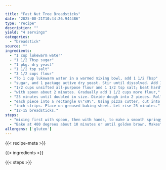 ```yaml
---

title: "Fast Nut Tree Breadsticks"
date: "2025-08-21T10:44:26.944486"
type: "recipe"
description: ""
yield: "4 servings"
categories:
  - "breadstick"
source: ""
ingredients:
  - "1 cup lukewarm water"
  - "1 1/2 Tbsp sugar"
  - "1 pkg. dry yeast"
  - "1 1/2 tsp salt"
  - "3 1/2 cups flour"
  - "To 1 cup lukewarm water in a warmed mixing bowl, add 1 1/2 Tbsp"
  - "sugar, and 1 package active dry yeast. Stir until dissolved. Add 1"
  - "1/2 cups unsifted all-purpose flour and 1 1/2 tsp salt; beat hard"
  - "with spoon about 2 minutes. Gradually add 1 1/2 cups more flour,"
  - "25 minutes until doubled in size. Divide dough into 2 pieces. Roll"
  - "each piece into a rectangle 6\"x9\". Using pizza cutter, cut into 1"
  - "inch strips. Place on greased baking sheet. Let rise 25 minutes."
  - "12-15 breadsticks."
steps:
  - "mixing first with spoon, then with hands, to make a smooth springy ball of dough. Cover with towel and let stand in warm place about"
  - "Bake at 400 degrees about 10 minutes or until golden brown. Makes"
allergens: ['gluten']
---
```


{{< recipe-meta >}}

{{< ingredients >}}

{{< steps >}}
